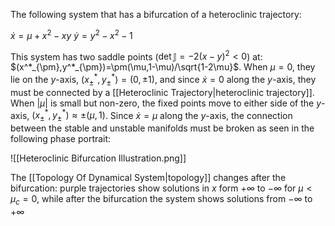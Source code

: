 The following system that has a bifurcation of a heteroclinic trajectory:

$\dot x = \mu+x^2-xy$
$\dot y= y^2-x^2-1$

This system has two saddle points ($\det \mathbb J=-2(x-y)^2<0$) at:
$(x^*_{\pm},y^*_{\pm})=\pm(\mu,1-\mu)/\sqrt{1-2\mu}$. When $\mu=0$, they lie on the $y$-axis, $(x^*_{\pm},y^*_{\pm})=(0,\pm 1)$, and since $\dot x=0$ along the $y$-axis, they must be connected by a [[Heteroclinic Trajectory|heteroclinic trajectory]]. When $|\mu|$ is small but non-zero, the fixed points move to either side of the $y$-axis, $(x^*_{\pm},y^*_{\pm})\approx\pm(\mu,1)$. Since $\dot x=\mu$ along the $y$-axis, the connection between the stable and unstable manifolds must be broken as seen in the following phase portrait:

![[Heteroclinic Bifurcation Illustration.png]]

The [[Topology Of Dynamical System|topology]] changes after the bifurcation: purple trajectories show solutions in $x$ form $+\infty$ to $-\infty$ for $\mu<\mu_c=0$, while after the bifurcation the system shows solutions from $-\infty$ to $+\infty$